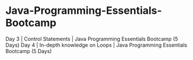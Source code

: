 # Java-Programming-Essentials-Bootcamp
Day 3 | Control Statements | Java Programming Essentials Bootcamp (5 Days)
Day 4 | In-depth knowledge on Loops | Java Programming Essentials Bootcamp (5 Days)
